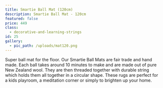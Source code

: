 ```yaml
---
title: Smartie Ball Mat (120cm)
description: Smartie Ball Mat - 120cm
featured: false
price: 449
class:
  - decorative-and-learning-strings
id: 25
gallery:
  - pic_path: /uploads/mat120.png
---
```



Super ball mat for the floor. Our Smartie Ball Mats are fair trade and hand made. Each ball takes around 10 minutes to make and are made out of pure New Zealand wool. They are then threaded together with durable string which holds them all together in a circular shape. These rugs are perfect for a kids playroom, a meditation corner or simply to brighten up your home.
